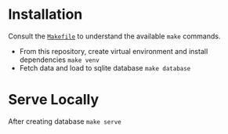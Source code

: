 # Installation
Consult the [`Makefile`](Makefile) to understand the available `make` commands.

- From this repository, create virtual environment and install dependencies `make venv`
- Fetch data and load to sqlite database `make database`

# Serve Locally
After creating database `make serve`
